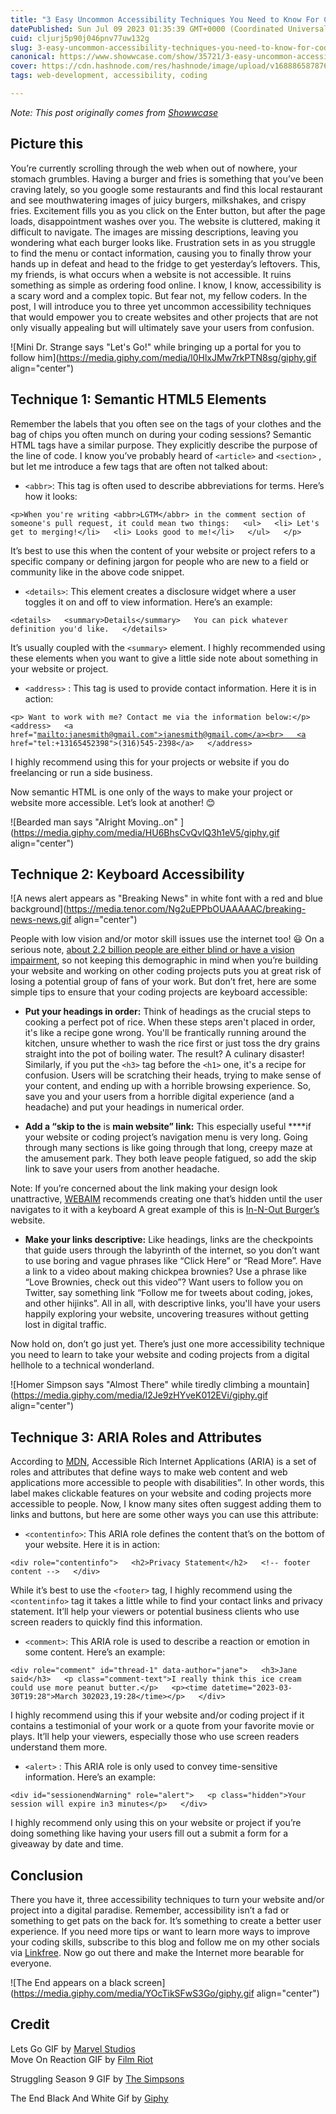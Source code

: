 ```yaml
---
title: "3 Easy Uncommon Accessibility Techniques You Need to Know For Coding"
datePublished: Sun Jul 09 2023 01:35:39 GMT+0000 (Coordinated Universal Time)
cuid: cljurj5p90j046pnv77uw132g
slug: 3-easy-uncommon-accessibility-techniques-you-need-to-know-for-coding
canonical: https://www.showwcase.com/show/35721/3-easy-uncommon-accessibility-techniques-you-need-to-know-for-coding
cover: https://cdn.hashnode.com/res/hashnode/image/upload/v1688865878767/ec2841ea-b443-422c-9c2c-e07c79e8df61.png
tags: web-development, accessibility, coding

---
```


*Note: This post originally comes from* [*Showwcase*](https://www.showwcase.com/show/35721/3-easy-uncommon-accessibility-techniques-you-need-to-know-for-coding)

## Picture this

You’re currently scrolling through the web when out of nowhere, your stomach grumbles. Having a burger and fries is something that you’ve been craving lately, so you google some restaurants and find this local restaurant and see mouthwatering images of juicy burgers, milkshakes, and crispy fries. Excitement fills you as you click on the Enter button, but after the page loads, disappointment washes over you. The website is cluttered, making it difficult to navigate. The images are missing descriptions, leaving you wondering what each burger looks like. Frustration sets in as you struggle to find the menu or contact information, causing you to finally throw your hands up in defeat and head to the fridge to get yesterday’s leftovers. This, my friends, is what occurs when a website is not accessible. It ruins something as simple as ordering food online. I know, I know, accessibility is a scary word and a complex topic. But fear not, my fellow coders. In the post, I will introduce you to three yet uncommon accessibility techniques that would empower you to create websites and other projects that are not only visually appealing but will ultimately save your users from confusion.

![Mini Dr. Strange says "Let's Go!" while bringing up a portal for you to follow him](https://media.giphy.com/media/l0HlxJMw7rkPTN8sg/giphy.gif align="center")

## Technique 1: Semantic HTML5 Elements

Remember the labels that you often see on the tags of your clothes and the bag of chips you often munch on during your coding sessions? Semantic HTML tags have a similar purpose. They explicitly describe the purpose of the line of code. I know you’ve probably heard of `<article>` and `<section>` , but let me introduce a few tags that are often not talked about:

* `<abbr>`: This tag is often used to describe abbreviations for terms. Here’s how it looks:
    

`<p>When you're writing <abbr>LGTM</abbr> in the comment section of someone's pull request, it could mean two things:   <ul>   <li> Let's get to merging!</li>   <li> Looks good to me!</li>   </ul>   </p>`

It’s best to use this when the content of your website or project refers to a specific company or defining jargon for people who are new to a field or community like in the above code snippet.

* `<details>`: This element creates a disclosure widget where a user toggles it on and off to view information. Here’s an example:
    

`<details>   <summary>Details</summary>   You can pick whatever definition you'd like.   </details>`

It’s usually coupled with the `<summary>` element. I highly recommended using these elements when you want to give a little side note about something in your website or project.

* `<address>` : This tag is used to provide contact information. Here it is in action:
    

`<p> Want to work with me? Contact me via the information below:</p>   <address>   <a href="`[`mailto:janesmith@gmail.com">janesmith@gmail.com</a><br>   <a`](mailto:janesmith@gmail.com">janesmith@gmail.com</a><br>￼<a) `href="tel:+13165452398">(316)545-2398</a>   </address>`

I highly recommend using this for your projects or website if you do freelancing or run a side business.

Now semantic HTML is one only of the ways to make your project or website more accessible. Let’s look at another! 😊

![Bearded man says "Alright Moving..on" ](https://media.giphy.com/media/HU6BhsCvQvlQ3h1eV5/giphy.gif align="center")

## Technique 2: Keyboard Accessibility

![A news alert appears as "Breaking News" in white font with a red and blue background](https://media.tenor.com/Ng2uEPPbOUAAAAAC/breaking-news-news.gif align="center")

People with low vision and/or motor skill issues use the internet too! 😃 On a serious note, [about 2.2 billion people are either blind or have a vision impairment](https://www.who.int/news-room/fact-sheets/detail/blindness-and-visual-impairment), so not keeping this demographic in mind when you’re building your website and working on other coding projects puts you at great risk of losing a potential group of fans of your work. But don’t fret, here are some simple tips to ensure that your coding projects are keyboard accessible:

* **Put your headings in order:** Think of headings as the crucial steps to cooking a perfect pot of rice. When these steps aren't placed in order, it's like a recipe gone wrong. You'll be frantically running around the kitchen, unsure whether to wash the rice first or just toss the dry grains straight into the pot of boiling water. The result? A culinary disaster! Similarly, if you put the `<h3>` tag before the `<h1>` one, it's a recipe for confusion. Users will be scratching their heads, trying to make sense of your content, and ending up with a horrible browsing experience. So, save you and your users from a horrible digital experience (and a headache) and put your headings in numerical order.
    
* **Add a “skip to the** is **main website” link:** This especially useful \*\*\*\*if your website or coding project’s navigation menu is very long. Going through many sections is like going through that long, creepy maze at the amusement park. They both leave people fatigued, so add the skip link to save your users from another headache.
    

Note: If you’re concerned about the link making your design look unattractive, [WEBAIM](https://webaim.org/techniques/skipnav/#creating) recommends creating one that’s hidden until the user navigates to it with a keyboard A great example of this is [In-N-Out Burger’s](https://www.in-n-out.com/) website.

* **Make your links descriptive:** Like headings, links are the checkpoints that guide users through the labyrinth of the internet, so you don’t want to use boring and vague phrases like “Click Here” or “Read More”. Have a link to a video about making chickpea brownies? Use a phrase like “Love Brownies, check out this video”? Want users to follow you on Twitter, say something link “Follow me for tweets about coding, jokes, and other hijinks”. All in all, with descriptive links, you'll have your users happily exploring your website, uncovering treasures without getting lost in digital traffic.
    

Now hold on, don’t go just yet. There’s just one more accessibility technique you need to learn to take your website and coding projects from a digital hellhole to a technical wonderland.

![Homer Simpson says "Almost There" while tiredly climbing a mountain](https://media.giphy.com/media/l2Je9zHYveK012EVi/giphy.gif align="center")

## Technique 3: ARIA Roles and Attributes

According to [MDN](https://developer.mozilla.org/en-US/docs/Web/Accessibility/ARIA), Accessible Rich Internet Applications (ARIA) is a set of roles and attributes that define ways to make web content and web applications more accessible to people with disabilities”. In other words, this label makes clickable features on your website and coding projects more accessible to people. Now, I know many sites often suggest adding them to links and buttons, but here are some other ways you can use this attribute:

* `<contentinfo>`: This ARIA role defines the content that’s on the bottom of your website. Here it is in action:
    

`<div role="contentinfo">   <h2>Privacy Statement</h2>   <!-- footer content -->   </div>      `

While it’s best to use the `<footer>` tag, I highly recommend using the `<contentinfo>` tag it takes a little while to find your contact links and privacy statement. It’ll help your viewers or potential business clients who use screen readers to quickly find this information.

* `<comment>`: This ARIA role is used to describe a reaction or emotion in some content. Here’s an example:
    

`<div role="comment" id="thread-1" data-author="jane">   <h3>Jane said</h3>   <p class="comment-text">I really think this ice cream could use more peanut butter.</p>   <p><time datetime="2023-03-30T19:28">March 302023,19:28</time></p>   </div>`

I highly recommend using this if your website and/or coding project if it contains a testimonial of your work or a quote from your favorite movie or plays. It’ll help your viewers, especially those who use screen readers understand them more.

* `<alert>` : This ARIA role is only used to convey time-sensitive information. Here’s an example:
    

`<div id="sessionendWarning" role="alert">   <p class="hidden">Your session will expire in3 minutes</p>   </div>   `

I highly recommend only using this on your website or project if you’re doing something like having your users fill out a submit a form for a giveaway by date and time.

## Conclusion

There you have it, three accessibility techniques to turn your website and/or project into a digital paradise. Remember, accessibility isn’t a fad or something to get pats on the back for. It’s something to create a better user experience. If you need more tips or want to learn more ways to improve your coding skills, subscribe to this blog and follow me on my other socials via [Linkfree](https://linkfree.io/CBID2). Now go out there and make the Internet more bearable for everyone.

![The End appears on a black screen](https://media.giphy.com/media/YOcTikSFwS3Go/giphy.gif align="center")

## Credit

Lets Go GIF by [Marvel Studios](https://media.giphy.com/media/l0HlxJMw7rkPTN8sg/giphy.gif)  
Move On Reaction GIF by [Film Riot](https://media.giphy.com/media/HU6BhsCvQvlQ3h1eV5/giphy.gif)

Struggling Season 9 GIF by [The Simpsons](https://media.giphy.com/media/l2Je9zHYveK012EVi/giphy.gif)

The End Black And White Gif by [Giphy](https://media.giphy.com/media/YOcTikSFwS3Go/giphy.gif)